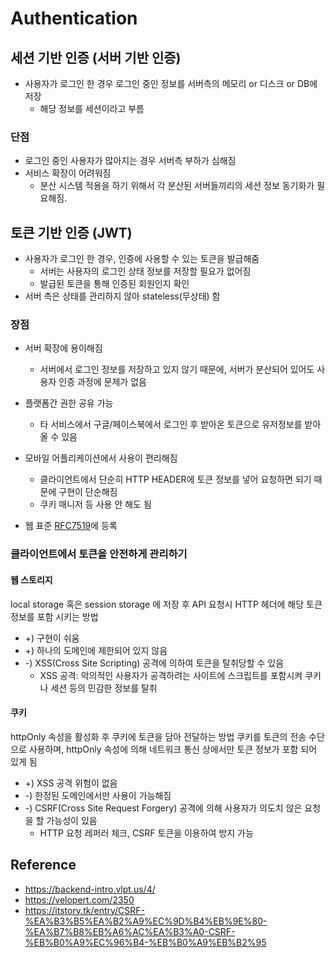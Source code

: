 # Authentication

## 세션 기반 인증 (서버 기반 인증)

- 사용자가 로그인 한 경우 로그인 중인 정보를 서버측의 메모리 or 디스크 or DB에 저장
  - 해당 정보를 세션이라고 부름

### 단점
- 로그인 중인 사용자가 많아지는 경우 서버측 부하가 심해짐
- 서비스 확장이 어려워짐
  - 분산 시스템 적용을 하기 위해서 각 분산된 서버들끼리의 세션 정보 동기화가 필요해짐.


## 토큰 기반 인증 (JWT)

- 사용자가 로그인 한 경우, 인증에 사용할 수 있는 토큰을 발급해줌
  - 서버는 사용자의 로그인 상태 정보를 저장할 필요가 없어짐
  - 발급된 토큰을 통해 인증된 회원인지 확인
- 서버 측은 상태를 관리하지 않아 stateless(무상태) 함


### 장점

- 서버 확장에 용이해짐
  - 서버에서 로그인 정보를 저장하고 있지 않기 때문에, 서버가 분산되어 있어도 사용자 인증 과정에 문제가 없음

- 플랫폼간 권한 공유 가능
  - 타 서비스에서 구글/페이스북에서 로그인 후 받아온 토큰으로 유저정보를 받아 올 수 있음

- 모바일 어플리케이션에서 사용이 편리해짐
  - 클라이언트에서 단순히 HTTP HEADER에 토큰 정보를 넣어 요청하면 되기 때문에 구현이 단순해짐
  - 쿠키 매니저 등 사용 안 해도 됨

- 웹 표준 [RFC7519][1]에 등록

### 클라이언트에서 토큰을 안전하게 관리하기

#### 웹 스토리지

local storage 혹은 session storage 에 저장 후 API 요청시 HTTP 헤더에 해당 토큰 정보를 포함 시키는 방법

- +) 구현이 쉬움
- +) 하나의 도메인에 제한되어 있지 않음
- -) XSS(Cross Site Scripting) 공격에 의하여 토큰을 탈취당할 수 있음
  - XSS 공격: 악의적인 사용자가 공격하려는 사이트에 스크립트를 포함시켜 쿠키나 세션 등의 민감한 정보를 탈취

#### 쿠키

httpOnly 속성을 활성화 후 쿠키에 토큰을 담아 전달하는 방법
쿠키를 토큰의 전송 수단으로 사용하며, httpOnly 속성에 의해 네트워크 통신 상에서만 토큰 정보가 포함 되어 있게 됨

- +) XSS 공격 위험이 없음
- -) 한정된 도메인에서만 사용이 가능해짐
- -) CSRF(Cross Site Request Forgery) 공격에 의해 사용자가 의도치 않은 요청을 할 가능성이 있음
  - HTTP 요청 레퍼러 체크, CSRF 토큰을 이용하여 방지 가능


## Reference

- https://backend-intro.vlpt.us/4/
- https://velopert.com/2350
- https://itstory.tk/entry/CSRF-%EA%B3%B5%EA%B2%A9%EC%9D%B4%EB%9E%80-%EA%B7%B8%EB%A6%AC%EA%B3%A0-CSRF-%EB%B0%A9%EC%96%B4-%EB%B0%A9%EB%B2%95

[1]: (https://tools.ietf.org/html/rfc7519)
